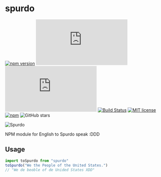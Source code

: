 # spurdo
[![npm version](https://badge.fury.io/js/spurdo.svg)](https://badge.fury.io/js/spurdo) ![npm size](https://img.badgesize.io/szTheory/spurdo/master/src/index.ts) ![npm size](https://img.badgesize.io/szTheory/spurdo/master/src/index.ts?compression=gzip) [![Build Status](https://travis-ci.org/szTheory/spurdo.svg?branch=master)](https://travis-ci.org/szTheory/spurdo) [![MIT license](https://img.shields.io/badge/License-MIT-blue.svg)](https://lbesson.mit-license.org/) [![npm](https://img.shields.io/npm/dt/spurdo)](https://www.npmjs.com/package/spurdo) ![GitHub stars](https://img.shields.io/github/stars/szTheory/spurdo?style=social)

![Spurdo](https://user-images.githubusercontent.com/28652/66000937-7ad7a880-e46e-11e9-9a99-5cf7163665a8.gif)

NPM module for English to Spurdo speak :DDD

## Usage

```javascript
import toSpurdo from "spurdo"
toSpurdo("We the People of the United States.")
// "We de beoble of de Unided States XDD"
```

